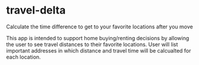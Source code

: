 # travel-delta
Calculate the time difference to get to your favorite locations after you move

This app is intended to support home buying/renting decisions by allowing the user to see travel distances to their favorite locations. User will list important addresses in which distance and travel time will be calcualted for each location.

